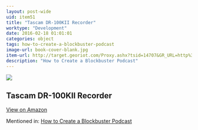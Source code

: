 ```yaml
---
layout: post-wide
uid: item51
title: "Tascam DR-100KII Recorder"
worktype: "Development"
date: 2016-02-18 01:01:01
categories: object
tags: how-to-create-a-blockbuster-podcast
image-url: book-cover-blank.jpg
item-url: http://target.georiot.com/Proxy.ashx?tsid=14707&GR_URL=http%3A%2F%2Fwww.amazon.com%2FDR-100mkII-2-Channel-Portable-Digital-Recorder%2Fdp%2FB006JVNTXO%2F
description: "How to Create a Blockbuster Podcast"
---
```

<a href="http://target.georiot.com/Proxy.ashx?tsid=14707&GR_URL=http%3A%2F%2Fwww.amazon.com%2FDR-100mkII-2-Channel-Portable-Digital-Recorder%2Fdp%2FB006JVNTXO%2F" target="blank"><img src="../../../../img/thumbs/book-cover-blank.jpg" class="prod-img"></a>
<h2>Tascam DR-100KII Recorder</h2>
<p><a class="btn btn-primary" href="http://target.georiot.com/Proxy.ashx?tsid=14707&GR_URL=http%3A%2F%2Fwww.amazon.com%2FDR-100mkII-2-Channel-Portable-Digital-Recorder%2Fdp%2FB006JVNTXO%2F" target="blank">View on Amazon</a><p>
<p>Mentioned in: <a href="http://fourhourworkweek.com/2015/01/29/alex-blumberg/" target="blank">How to Create a Blockbuster Podcast</a></p>
